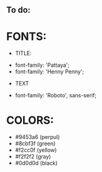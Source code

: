 ## To do:



# FONTS:

- TITLE:

* font-family: 'Pattaya';
* font-family: 'Henny Penny';

- TEXT

* font-family: 'Roboto', sans-serif;

# COLORS:

- #9453a6 (perpul)
- #8cbf3f (green)
- #f2cc0f (yellow)
- #f2f2f2 (gray)
- #0d0d0d (black)
